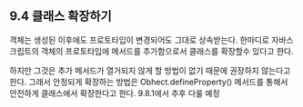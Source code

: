## 9.4 클래스 확장하기

객체는 생성된 이후에도 프로토타입이 변경되어도 그대로 상속받는다.
한마디로 자바스크립트의 객체의 프로토타입에 메서드를 추가함으로서 클래스를 확장할수 있다고 한다.

하지만 그것은 추가 메서드가 열거되지 않게 할 방법이 없기 때문에 권장하지 않는다고 한다.
그래서 안정되게 확장하는 방법은 Obhect.defineProperty() 메서드를 통해서 안전하게 클래스에서 확장한다고 한다.
9.8.1에서 추후 다룰 예정

